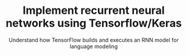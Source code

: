 ---
check_date: '2022-08-01'
completed_date: '2021-07-21'
draft: false
embedded_slug: /tutorials/build-a-recurrent-neural-network-tensorflow-keras/
excerpt: Understand how TensorFlow builds and executes an RNN model for language modeling.
menu_order: 7
meta_description: Understand how TensorFlow builds and executes an RNN model for language
  modeling.
meta_keywords: artificial intelligence, machine learning, deep learning, recurrent
  neural networks, tensorflow, keras
meta_title: Implement recurrent neural networks using Tensorflow/Keras
primary_tag: data-science
subtitle: Understand how TensorFlow builds and executes an RNN model for language
  modeling
tags:
- deep-learning
- machine-learning
- artificial-intelligence
- data
title: Implement recurrent neural networks using Tensorflow/Keras
---